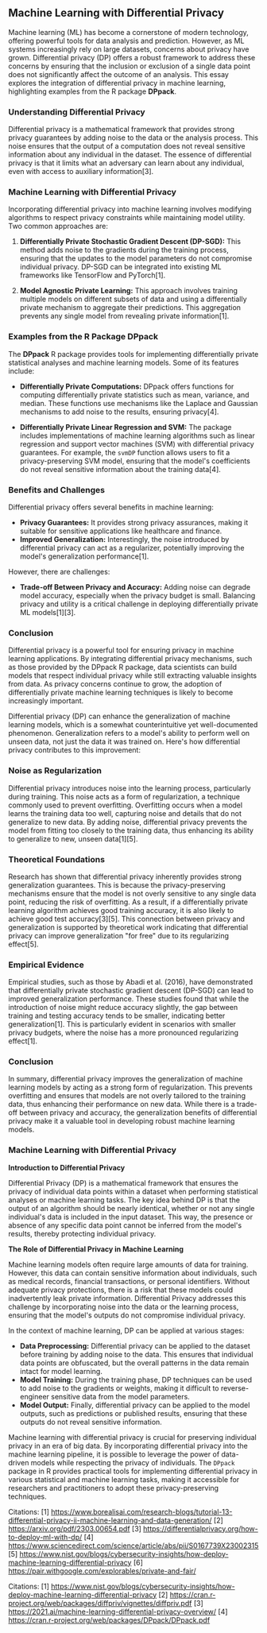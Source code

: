 ## Machine Learning with Differential Privacy

Machine learning (ML) has become a cornerstone of modern technology, offering powerful tools for data analysis and prediction. However, as ML systems increasingly rely on large datasets, concerns about privacy have grown. Differential privacy (DP) offers a robust framework to address these concerns by ensuring that the inclusion or exclusion of a single data point does not significantly affect the outcome of an analysis. This essay explores the integration of differential privacy in machine learning, highlighting examples from the R package **DPpack**.

### **Understanding Differential Privacy**

Differential privacy is a mathematical framework that provides strong privacy guarantees by adding noise to the data or the analysis process. This noise ensures that the output of a computation does not reveal sensitive information about any individual in the dataset. The essence of differential privacy is that it limits what an adversary can learn about any individual, even with access to auxiliary information[3].

### **Machine Learning with Differential Privacy**

Incorporating differential privacy into machine learning involves modifying algorithms to respect privacy constraints while maintaining model utility. Two common approaches are:

1. **Differentially Private Stochastic Gradient Descent (DP-SGD):** This method adds noise to the gradients during the training process, ensuring that the updates to the model parameters do not compromise individual privacy. DP-SGD can be integrated into existing ML frameworks like TensorFlow and PyTorch[1].

2. **Model Agnostic Private Learning:** This approach involves training multiple models on different subsets of data and using a differentially private mechanism to aggregate their predictions. This aggregation prevents any single model from revealing private information[1].

### **Examples from the R Package DPpack**

The **DPpack** R package provides tools for implementing differentially private statistical analyses and machine learning models. Some of its features include:

- **Differentially Private Computations:** DPpack offers functions for computing differentially private statistics such as mean, variance, and median. These functions use mechanisms like the Laplace and Gaussian mechanisms to add noise to the results, ensuring privacy[4].

- **Differentially Private Linear Regression and SVM:** The package includes implementations of machine learning algorithms such as linear regression and support vector machines (SVM) with differential privacy guarantees. For example, the `svmDP` function allows users to fit a privacy-preserving SVM model, ensuring that the model's coefficients do not reveal sensitive information about the training data[4].

### **Benefits and Challenges**

Differential privacy offers several benefits in machine learning:

- **Privacy Guarantees:** It provides strong privacy assurances, making it suitable for sensitive applications like healthcare and finance.
- **Improved Generalization:** Interestingly, the noise introduced by differential privacy can act as a regularizer, potentially improving the model's generalization performance[1].

However, there are challenges:

- **Trade-off Between Privacy and Accuracy:** Adding noise can degrade model accuracy, especially when the privacy budget is small. Balancing privacy and utility is a critical challenge in deploying differentially private ML models[1][3].

### **Conclusion**

Differential privacy is a powerful tool for ensuring privacy in machine learning applications. By integrating differential privacy mechanisms, such as those provided by the DPpack R package, data scientists can build models that respect individual privacy while still extracting valuable insights from data. As privacy concerns continue to grow, the adoption of differentially private machine learning techniques is likely to become increasingly important.


Differential privacy (DP) can enhance the generalization of machine learning models, which is a somewhat counterintuitive yet well-documented phenomenon. Generalization refers to a model's ability to perform well on unseen data, not just the data it was trained on. Here's how differential privacy contributes to this improvement:

### **Noise as Regularization**

Differential privacy introduces noise into the learning process, particularly during training. This noise acts as a form of regularization, a technique commonly used to prevent overfitting. Overfitting occurs when a model learns the training data too well, capturing noise and details that do not generalize to new data. By adding noise, differential privacy prevents the model from fitting too closely to the training data, thus enhancing its ability to generalize to new, unseen data[1][5].

### **Theoretical Foundations**

Research has shown that differential privacy inherently provides strong generalization guarantees. This is because the privacy-preserving mechanisms ensure that the model is not overly sensitive to any single data point, reducing the risk of overfitting. As a result, if a differentially private learning algorithm achieves good training accuracy, it is also likely to achieve good test accuracy[3][5]. This connection between privacy and generalization is supported by theoretical work indicating that differential privacy can improve generalization "for free" due to its regularizing effect[5].

### **Empirical Evidence**

Empirical studies, such as those by Abadi et al. (2016), have demonstrated that differentially private stochastic gradient descent (DP-SGD) can lead to improved generalization performance. These studies found that while the introduction of noise might reduce accuracy slightly, the gap between training and testing accuracy tends to be smaller, indicating better generalization[1]. This is particularly evident in scenarios with smaller privacy budgets, where the noise has a more pronounced regularizing effect[1].

### **Conclusion**

In summary, differential privacy improves the generalization of machine learning models by acting as a strong form of regularization. This prevents overfitting and ensures that models are not overly tailored to the training data, thus enhancing their performance on new data. While there is a trade-off between privacy and accuracy, the generalization benefits of differential privacy make it a valuable tool in developing robust machine learning models.



### Machine Learning with Differential Privacy

**Introduction to Differential Privacy**

Differential Privacy (DP) is a mathematical framework that ensures the privacy of individual data points within a dataset when performing statistical analyses or machine learning tasks. The key idea behind DP is that the output of an algorithm should be nearly identical, whether or not any single individual's data is included in the input dataset. This way, the presence or absence of any specific data point cannot be inferred from the model's results, thereby protecting individual privacy.

**The Role of Differential Privacy in Machine Learning**

Machine learning models often require large amounts of data for training. However, this data can contain sensitive information about individuals, such as medical records, financial transactions, or personal identifiers. Without adequate privacy protections, there is a risk that these models could inadvertently leak private information. Differential Privacy addresses this challenge by incorporating noise into the data or the learning process, ensuring that the model's outputs do not compromise individual privacy.

In the context of machine learning, DP can be applied at various stages:
- **Data Preprocessing:** Differential privacy can be applied to the dataset before training by adding noise to the data. This ensures that individual data points are obfuscated, but the overall patterns in the data remain intact for model learning.
- **Model Training:** During the training phase, DP techniques can be used to add noise to the gradients or weights, making it difficult to reverse-engineer sensitive data from the model parameters.
- **Model Output:** Finally, differential privacy can be applied to the model outputs, such as predictions or published results, ensuring that these outputs do not reveal sensitive information.


Machine learning with differential privacy is crucial for preserving individual privacy in an era of big data. By incorporating differential privacy into the machine learning pipeline, it is possible to leverage the power of data-driven models while respecting the privacy of individuals. The `DPpack` package in R provides practical tools for implementing differential privacy in various statistical and machine learning tasks, making it accessible for researchers and practitioners to adopt these privacy-preserving techniques.

Citations:
[1] https://www.borealisai.com/research-blogs/tutorial-13-differential-privacy-ii-machine-learning-and-data-generation/
[2] https://arxiv.org/pdf/2303.00654.pdf
[3] https://differentialprivacy.org/how-to-deploy-ml-with-dp/
[4] https://www.sciencedirect.com/science/article/abs/pii/S0167739X23002315
[5] https://www.nist.gov/blogs/cybersecurity-insights/how-deploy-machine-learning-differential-privacy
[6] https://pair.withgoogle.com/explorables/private-and-fair/

Citations:
[1] https://www.nist.gov/blogs/cybersecurity-insights/how-deploy-machine-learning-differential-privacy
[2] https://cran.r-project.org/web/packages/diffpriv/vignettes/diffpriv.pdf
[3] https://2021.ai/machine-learning-differential-privacy-overview/
[4] https://cran.r-project.org/web/packages/DPpack/DPpack.pdf

